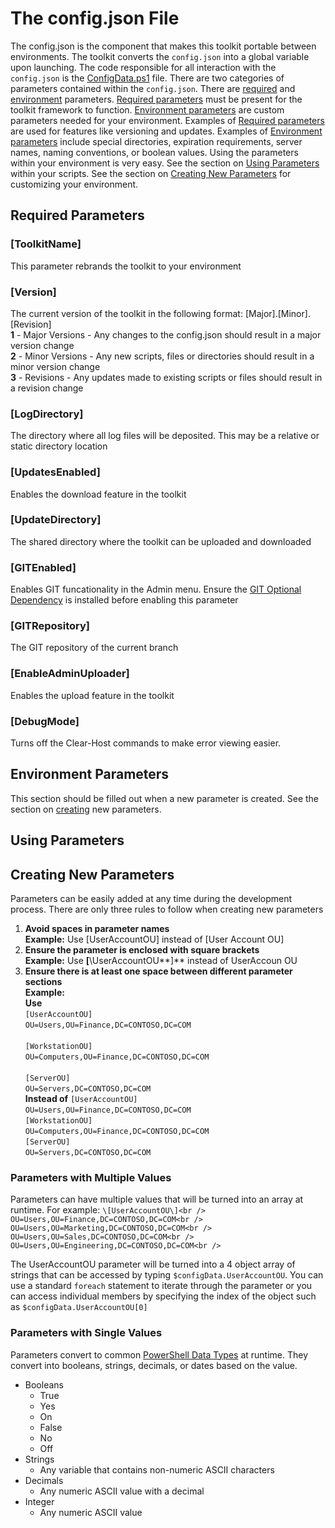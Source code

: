 # The config.json File
The config.json is the component that makes this toolkit portable between environments. The toolkit converts the `config.json` into a global variable upon launching. The code responsible for all interaction with the `config.json` is the [ConfigData.ps1](..\Libraries\ConfigData.ps1) file. There are two categories of parameters contained within the `config.json`. There are [required](#required-parameters) and [environment](#environment-parameters) parameters. [Required parameters](#required-parameters) must be present for the toolkit framework to function. [Environment parameters](#environment-parameters) are custom parameters needed for your environment. Examples of [Required parameters](#required-parameters) are used for features like versioning and updates. Examples of [Environment parameters](#environment-parameters) include special directories, expiration requirements, server names, naming conventions, or boolean values. Using the parameters within your environment is very easy. See the section on [Using Parameters](#using-parameters) within your scripts. See the section on [Creating New Parameters](#creating-new-parameters) for customizing your environment.

## Required Parameters
### \[ToolkitName\]
This parameter rebrands the toolkit to your environment
### \[Version\]
The current version of the toolkit in the following format: \[Major\].\[Minor\].\[Revision\] <br />
**1** - Major Versions - Any changes to the config.json should result in a major version change <br />
**2** - Minor Versions - Any new scripts, files or directories should result in a minor version change <br />
**3** - Revisions - Any updates made to existing scripts or files should result in a revision change <br />
### \[LogDirectory\]
The directory where all log files will be deposited. This may be a relative or static directory location
### \[UpdatesEnabled\]
Enables the download feature in the toolkit
### \[UpdateDirectory\]
The shared directory where the toolkit can be uploaded and downloaded
### \[GITEnabled\]
Enables GIT funcationality in the Admin menu. Ensure the [GIT Optional Dependency](..\README.MD#optional-dependencies) is installed before enabling this parameter
### \[GITRepository\]
The GIT repository of the current branch
### \[EnableAdminUploader\]
Enables the upload feature in the toolkit
### \[DebugMode\]
Turns off the Clear-Host commands to make error viewing easier.

## Environment Parameters
This section should be filled out when a new parameter is created. See the section on [creating](#creating-new-parameters) new parameters.


## Using Parameters

## Creating New Parameters
Parameters can be easily added at any time during the development process. There are only three rules to follow when creating new parameters
1. **Avoid spaces in parameter names** <br />
   **Example:** Use \[UserAccountOU\] instead of \[User Account OU\]
2. **Ensure the parameter is enclosed with square brackets** <br />
   **Example:** Use **[**\UserAccountOU**]** instead of UserAccoun OU
3. **Ensure there is at least one space between different parameter sections** <br />
   **Example:** <br />
   **Use**<br />
   `[UserAccountOU]`<br />
   `OU=Users,OU=Finance,DC=CONTOSO,DC=COM`<br /><br />
   `[WorkstationOU]`<br />
   `OU=Computers,OU=Finance,DC=CONTOSO,DC=COM`<br /><br />
   `[ServerOU]`<br />
   `OU=Servers,DC=CONTOSO,DC=COM`<br />
   **Instead of**
   `[UserAccountOU]`<br />
   `OU=Users,OU=Finance,DC=CONTOSO,DC=COM`<br />
   `[WorkstationOU]`<br />
   `OU=Computers,OU=Finance,DC=CONTOSO,DC=COM`<br />
   `[ServerOU]`<br />
   `OU=Servers,DC=CONTOSO,DC=COM`<br />

### Parameters with Multiple Values
Parameters can have multiple values that will be turned into an array at runtime. For example:
`\[UserAccountOU\]<br />
OU=Users,OU=Finance,DC=CONTOSO,DC=COM<br />
OU=Users,OU=Marketing,DC=CONTOSO,DC=COM<br />
OU=Users,OU=Sales,DC=CONTOSO,DC=COM<br />
OU=Users,OU=Engineering,DC=CONTOSO,DC=COM<br />`

The UserAccountOU parameter will be turned into a 4 object array of strings that can be accessed by typing `$configData.UserAccountOU`. You can use a standard `foreach` statement to iterate through the parameter or you can access individual members by specifying the index of the object such as `$configData.UserAccountOU[0]`

### Parameters with Single Values
Parameters convert to common [PowerShell Data Types](https://ss64.com/ps/syntax-datatypes.html) at runtime. They convert into booleans, strings, decimals, or dates based on the value.
* Booleans
  * True
  * Yes
  * On
  * False
  * No
  * Off
* Strings
  * Any variable that contains non-numeric ASCII characters
* Decimals
  * Any numeric ASCII value with a decimal
* Integer
  * Any numeric ASCII value

